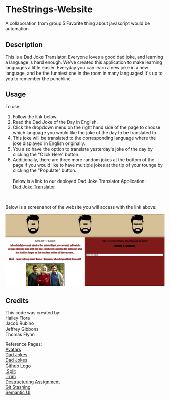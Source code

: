 # TheStrings-Website
A collaboration from group 5
Favorite thing about javascript would be automation.

## Description

This is a Dad Joke Translator. Everyone loves a good dad joke, and learning a language is hard enough. We've created this application to make learning languages a little easier. Everyday you can learn a new joke in a new language, and be the funniest one in the room in many languages! It's up to you to remember the punchline.

## Usage

To use: <br>
1. Follow the link below. <br>
2. Read the Dad Joke of the Day in English. <br>
3. Click the dropdown menu on the right hand side of the page to choose which language you would like the joke of the day to be translated to.
4. This joke will be translated to the corresponding language where the joke displayed in English originally.<br>
5. You also have the option to translate yesterday's joke of the day by clicking the "Click Here" button. <br>
6. Additionally, there are three more random jokes at the bottom of the page if you would like to have multiple jokes at the tip of your tounge by clicking the "Populate" button.<br><br>
Below is a link to our deployed Dad Joke Translator Application: <br>
<a href="https://jacobrubino.github.io/TheStrings-Website/">Dad Joke Translator</a>
<br>
<br>
Below is a screenshot of the website you will access with the link above:

![Alt text](./assets/images/image.png "Screen-Shot")

## Credits

This code was created by:<br>
Hailey Flora<br>
Jacob Rubino <br>
Jeffrey Gibbons<br>
Thomas Flynn

Reference Pages: <br>
<a href="https://www.freepik.com/free-vector/find-person-job-opportunity_8063764.htm#query=default%20avatar&position=4&from_view=keyword&track=ais">Avatars</a><br>
<a href="https://www.thepioneerwoman.com/home-lifestyle/a35617884/best-dad-jokes/">Dad Jokes</a><br>
<a href="https://www.menshealth.com/trending-news/a34437277/best-dad-jokes/?utm_source=google&utm_medium=cpc&utm_campaign=arb_ga_mnh_d_bm_prog_org_us_a34437277&gclid=Cj0KCQiA9YugBhCZARIsAACXxeJKmURWVdX8IKVP1f-MY8LQQmTFsEo5kIgy85klrOQx1XHpJtNeqPIaAt2nEALw_wcB">Dad Jokes</a><br>
<a href="https://uxwing.com/github-icon/">Github Logo</a><br>
<a href="https://developer.mozilla.org/en-US/docs/Web/JavaScript/Reference/Global_Objects/String/split">.Split</a><br>
<a href="https://developer.mozilla.org/en-US/docs/Web/JavaScript/Reference/Global_Objects/String/Trim">.Trim</a><br>
<a href="https://developer.mozilla.org/en-US/docs/Web/JavaScript/Reference/Operators/Destructuring_assignment">Destructuring Assignment</a><br>
<a href="https://www.gitkraken.com/learn/git/git-stash#:~:text=Git%20Stash%20List&text=The%20Git%20stash%20list%20command">Git Stashing</a><br>
<a href="https://semantic-ui.com/">Semantic UI</a>



